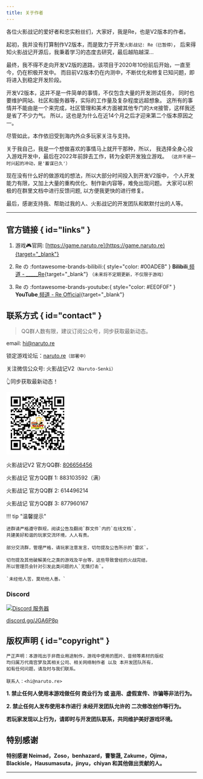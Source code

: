 ```yaml
---
title: 关于作者
---
```


各位火影战记的爱好者和忠实粉丝们，大家好，我是Re，也是V2版本的作者。

起初，我并没有打算制作V2版本，而是致力于开发`火影战记: Re（已暂停）`，
后来得知火影战记开源后，我秉着学习的态度去研究，最后越陷越深...

最终，我不得不走向开发V2版的道路，该项目于2020年10份前后开始，一直至今，仍在积极开发中。
而目前V2版本仍在内测中，不断优化和修复已知问题，即将进入到稳定开发阶段。

开发V2版本，这并不是一件简单的事情，不仅包含大量的开发测试任务，
同时也要维护网站、社区和服务器等，实际的工作量及复杂程度远超想象。
这所有的事情并不能由是一个来完成，社区管理和美术方面被其他专门的`大佬`接管，这样我还是省了不少力气。
所以，这也是为什么在近14个月之后才迎来第二个版本原因之一。

尽管如此，本作依旧受到海内外众多玩家关注与支持。

关于我自己，我是一个想做喜欢的事情马上就开干那种，所以，
我选择全身心投入游戏开发中，最后在2022年前辞去工作，转为全职开发独立游戏。
`（这并不是一时兴起的冲动，是'蓄谋已久'）`

现在没有什么好的做游戏的想法，所以大部分时间投入到开发V2版中，
个人开发能力有限，又加上大量的重构优化、制作新内容等，难免出现问题。
大家可以积极的在群里文档中进行反馈问题, 以方便我更快的进行修复。

最后，感谢支持我、帮助过我的人、火影战记的开发团队和默默付出的人等。

---

## 官方链接 { id="links" }

1. 游戏:video_game:官网: [https://game.naruto.re](https://game.naruto.re){target="_blank"}

2. Re の  :fontawesome-brands-bilibili:{ style="color: #00ADEB" }
__Bilibili__[ 频道 - _____Re](https://space.bilibili.com/122989580){target="_blank"}
`（未来将不定期更新，不仅限于游戏）`

3. Re の :fontawesome-brands-youtube:{ style="color: #EE0F0F" }
__YouTube__[ 频道 - Re Official](https://www.youtube.com/channel/UCL9gDeedGZdf3hjRd-Zr7cg){target="_blank"}

## 联系方式 { id="contact" }

> QQ群人数有限，建议订阅公众号，同步获取最新动态。

email: hi@naruto.re

锁定游戏论坛：[naruto.re](#)`（部署中）`

关注微信公众号: 火影战记V2`（Naruto-Senki）`

:point_up_2:同步获取最新动态！

![wx](../assets/img/wx.jpg)

火影战记V2 官方QQ群: [806656456](https://jq.qq.com/?_wv=1027&k=8XMaykQb)

火影战记 官方QQ群 1: 883103592（满）

火影战记 官方QQ群 2: 614496214

火影战记 官方QQ群 3: 877960167

!!! tip "温馨提示"

    进群请严格遵守群规，阅读公告及翻阅`群文件`内的`在线文档`，
    共建美好和谐的玩家交流环境，人人有责。

    部分交流群，管理严格，请玩家注意发言，切勿提及公告所示的`雷区`。

    切勿提及其他破解美化之类的游戏及平台等，这些导致曾经的火战完结，
    所以管理员会针对引发此类问题的人`无情打击`。

    `未经他人苦，莫劝他人善。`

### Discord

<a href="https://discord.gg/djs"><img src="https://img.shields.io/discord/768961957990367232?color=5865F2&logo=discord&logoColor=white&style=for-the-badge" alt="Discord 服务器" /></a>

[discord.gg/JGA6P8p](https://discord.gg/JGA6P8p)

## 版权声明 { id="copyright" }

    严正声明：本游戏出于非商业用途制作，游戏中使用的图片、音频等素材的版权
    均归属万代南宫梦及其相关公司、相关网络制作者 以及 本开发团队所有，
    如有任何问题，请及时与我们联系。

    联系人：<hi@naruto.re>

__1. 禁止任何人使用本游戏做任何 商业行为 或 盗用、虚假宣传、诈骗等非法行为。__

__2. 禁止任何人发布使用本作进行 未经开发团队允许的 二次修改创作等行为。__

__若玩家发现以上行为，请即时与开发团队联系，共同维护美好游戏环境。__

## 特别感谢

__特别感谢 Neimad，Zoso，benhazard，曹黎晟,
Zakume，Ojima，Blackisle，Hausumasuta，jinyu，chiyan
和其他做出贡献的人。__

---

<script src="//cdn.jsdelivr.net/npm/@waline/client"></script>
<div id="waline"></div>
<script>
Waline({
  el: '#waline',
  serverURL: 'https://waline-ivory-three.vercel.app',
  visitor: true,
  emoji: [
    'https://cdn.jsdelivr.net/gh/walinejs/emojis@1.0.0/tw-emoji',
    'https://cdn.jsdelivr.net/gh/walinejs/emojis@1.0.0/bilibili',
    'https://cdn.jsdelivr.net/gh/walinejs/emojis@1.0.0/tieba',
  ],
});
</script>
